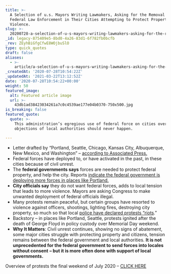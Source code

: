 ```yaml
---
title: >-
  A Selection of u.s. Mayors Writing Lawmakers, Asking for the Removal of
  Federal Law Enforcement in Their Cities Attempting to Protect Property, Reduce
  Violence.
slug: >-
  20200728-a-selection-of-u-s-mayors-writing-lawmakers-asking-for-the-removal-of-federal-law-enforcement-in-their-cities-attempting-to-protect-property-reduce-violence
_id: legacy-875409e5-8bd0-4a26-83d1-6f782fb0bcfb
_rev: ZEyhBiGfgCfwE8WOjbuSlO
type: quick_quotes
draft: false
aliases:
  - >-
    article/a-selection-of-u-s-mayors-writing-lawmakers-asking-for-the-removal-of-federal-law-enforcement-in-their-cities-attempting-to-protect-property-reduce-violence/
_createdAt: '2020-07-28T10:54:22Z'
_updatedAt: '2021-03-22T13:12:52Z'
date: '2020-07-28T10:54:22+00:00'
weight: 50
featured_image:
  alt: Featured article image
  url: >-
    43db1ad38423034261a7c0c4539ae177e04b0370-750x500.jpg
is_breaking: false
featured_quote:
  quote: >-
    This administration’s egregious use of federal force on cities over the
    objections of local authorities should never happen.

---
```

* Letter drafted by “Portland, Seattle, Chicago, Kansas City, Albuquerque, New Mexico, and Washington” – [according to Associated Press.](https://apnews.com/ebe8e681d99c3c790ee66e8089e67fdf)
* Federal forces have deployed to, or have activated in the past, in these cities because of civil unrest.
* The **federal governments says** forces are needed to protect federal property, and help the city. Reports [indicate the federal government is deploying more forces in places like Portland.](https://www.washingtonpost.com/politics/more-federal-agents-dispatched-to-portland-as-protests-rise-in-other-cities/2020/07/27/20a717be-d03c-11ea-8d32-1ebf4e9d8e0d_story.html?hpid=hp_hp-top-table-high_protests-835pm%3Ahomepage%2Fstory-ans)
* **City officials say** they do not want federal forces, adds to local tension that leads to more violence. Mayors are asking Congress to make unwanted deployment of federal officials illegal.
* Many protests remain peaceful, but certain groups have resorted to violence against officers, shootings, lighting fires, destroying city property, so much so that local [police have declared protests “riots](https://t.co/WWtx4SCOjv?amp=1).”
* Backstory – in places like Portland, Seattle, protests ignited after the death of George Floyd in policy custody over Memorial Day weekend.
* **Why It Matters**: Civil unrest continues, showing no signs of abatement, some major cities struggle with protecting property and citizens, tension remains between the federal government and local authorities. **It is not unprecedented for the federal government to send forces into locales without consent** **– but it is more often done with support of local governments.**

Overview of protests the final weekend of July 2020 – [CLICK HERE](https://www.washingtonpost.com/nation/2020/07/25/seattle-police-declare-riot-renewed-black-lives-matter-protests/)